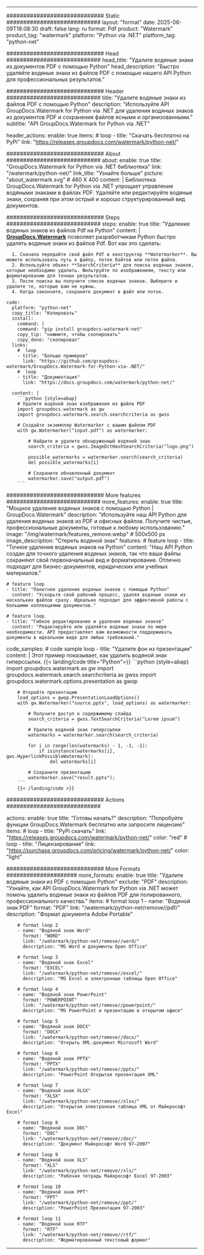 
---
############################# Static ############################
layout: "format"
date:  2025-06-09T18:08:30
draft: false
lang: ru
format: Pdf
product: "Watermark"
product_tag: "watermark"
platform: "Python via .NET"
platform_tag: "python-net"

############################# Head ############################
head_title: "Удалите водяные знаки из документов PDF с помощью Python"
head_description: "Быстро удаляйте водяные знаки из файлов PDF с помощью нашего API Python для профессиональных результатов."

############################# Header ############################
title: "Удалите водяные знаки из файлов PDF с помощью Python" 
description: "Используйте API GroupDocs.Watermark for Python via .NET для удаления водяных знаков из документов PDF и сохранения файлов ясными и организованными."
subtitle: "API GroupDocs.Watermark for Python via .NET" 

header_actions:
  enable: true
  items:
    #  loop
    - title: "Скачать бесплатно на PyPi"
      link: "https://releases.groupdocs.com/watermark/python-net/"
      
############################# About ############################
about:
    enable: true
    title: "GroupDocs.Watermark for Python via .NET библиотека"
    link: "/watermark/python-net/"
    link_title: "Узнайте больше"
    picture: "about_watermark.svg" # 480 X 400
    content: |
       Библиотека GroupDocs.Watermark for Python via .NET упрощает управление водяными знаками в файлах PDF. Удаляйте или редактируйте водяные знаки, сохраняя при этом острый и хорошо структурированный вид документов.

############################# Steps ############################
steps:
    enable: true
    title: "Удаление водяных знаков из файлов Pdf на Python"
    content: |
      **[GroupDocs.Watermark](https://products.groupdocs.com/watermark/python-net/)** позволяет разработчикам Python быстро удалять водяные знаки из файлов Pdf. Вот как это сделать:
      
      1. Сначала передайте свой файл Pdf в конструктор **Watermarker**. Вы можете использовать путь к файлу, поток байтов или поток файла.
      2. Используйте объект **SearchCriteria** для поиска водяных знаков, которые необходимо удалить. Фильтруйте по изображениям, тексту или форматированию для точных результатов.
      3. После поиска вы получите список водяных знаков. Выберите и удалите те, которые вам не нужны.
      4. Когда закончите, сохраните документ в файл или поток.
   
    code:
      platform: "python-net"
      copy_title: "Копировать"
      install:
        command: |
        command: "pip install groupdocs-watermark-net"
        copy_tip: "нажмите, чтобы скопировать"
        copy_done: "скопировал"
      links:
        #  loop
        - title: "Больше примеров"
          link: "https://github.com/groupdocs-watermark/GroupDocs.Watermark-for-Python-via-.NET/"
        #  loop
        - title: "Документация"
          link: "https://docs.groupdocs.com/watermark/python-net/"
          
      content: |
        ```python {style=abap}
        # Удалите водяной знак изображения из файла PDF
        import groupdocs.watermark as gw
        import groupdocs.watermark.search.searchcriteria as gwss

        # Создайте экземпляр Watermarker с вашим файлом PDF
        with gw.Watermarker("input.pdf") as watermarker:

            # Найдите и удалите обнаруженный водяной знак
            search_criteria = gwss.ImageDctHashSearchCriteria("logo.png")

            possible_watermarks = watermarker.search(search_criteria)
            del possible_watermarks[i]

            # Сохраните обновленный документ
            watermarker.save("output.pdf")
        ```  

############################# More features ############################
more_features:
  enable: true
  title: "Мощное удаление водяных знаков с помощью Python | GroupDocs.Watermark"
  description: "Используйте наш API Python для удаления водяных знаков из PDF и офисных файлов. Получите чистые, профессиональные документы, готовые к любому использованию."
  image: "/img/watermark/features_remove.webp" # 500x500 px
  image_description: "Стереть водяной знак"
  features:
    # feature loop
    - title: "Точное удаление водяных знаков на Python"
      content: "Наш API Python создан для точного удаления водяных знаков, так что ваши файлы сохраняют свой первоначальный вид и форматирование. Отлично подходит для бизнес-документов, юридических или учебных материалов."

    # feature loop
    - title: "Пакетное удаление водяных знаков с помощью Python"
      content: "Ускорьте свой рабочий процесс, удаляя водяные знаки из нескольких файлов сразу. Идеально подходит для эффективной работы с большими коллекциями документов."

    # feature loop
    - title: "Гибкое редактирование и удаление водяных знаков"
      content: "Редактируйте или удаляйте водяные знаки по мере необходимости. API предоставляет вам возможности поддерживать документы в идеальном виде для любых требований."
      
  code_samples:
    # code sample loop
    - title: "Удалите фон из презентации"
      content: |
        Этот пример показывает, как удалить водяной знак гиперссылки.
        {{< landing/code title="Python">}}
        ```python {style=abap}
        import groupdocs.watermark as gw
        import groupdocs.watermark.search.searchcriteria as gwss
        import groupdocs.watermark.options.presentation as gwop

        # Откройте презентацию
        load_options = gwop.PresentationLoadOptions()
        with gw.Watermarker("source.pptx", load_options) as watermarker:

            # Получите доступ к содержимому слайда
            search_criteria = gwss.TextSearchCriteria("Lorem ipsum")

            # Удалите водяной знак гиперссылки
            watermarks = watermarker.search(search_criteria)

            for i in range(len(watermarks) - 1, -1, -1):
                if isinstance(watermarks[i], gws.HyperlinkPossibleWatermark):
                    del watermarks[i]

            # Сохраните презентацию
            watermarker.save("result.pptx");
        ```
        {{< /landing/code >}}


############################# Actions ############################

actions:
  enable: true
  title: "Готовы начать?"
  description: "Попробуйте функции GroupDocs.Watermark бесплатно или запросите лицензию"
  items:
    #  loop
    - title: "PyPi скачать"
      link: "https://releases.groupdocs.com/watermark/python-net/"
      color: "red"
        #  loop
    - title: "Лицензирование"
      link: "https://purchase.groupdocs.com/pricing/watermark/python-net/"
      color: "light"


############################# More Formats #####################
more_formats:
    enable: true
    title: "Удалите водяные знаки из PDF с помощью Python"
    exclude: "PDF"
    description: "Узнайте, как API GroupDocs.Watermark for Python via .NET может помочь удалить водяные знаки из файлов PDF для полированного, профессионального качества."
    items: 
        # format loop 1
        - name: "Водяной знак PDF"
          format: "PDF"
          link: "/watermark/python-net/remove//pdf/"
          description: "Формат документа Adobe Portable"

        # format loop 2
        - name: "Водяной знак Word"
          format: "WORD"
          link: "/watermark/python-net/remove//word/"
          description: "MS Word и документы Open Office"
          
        # format loop 3
        - name: "Водяной знак Excel"
          format: "EXCEL"
          link: "/watermark/python-net/remove//excel/"
          description: "MS Excel и электронные таблицы Open Office"

        # format loop 4
        - name: "Водяной знак PowerPoint"
          format: "POWERPOINT"
          link: "/watermark/python-net/remove//powerpoint/"
          description: "MS PowerPoint и презентации в открытом офисе"

        # format loop 5
        - name: "Водяной знак DOCX"
          format: "DOCX"
          link: "/watermark/python-net/remove//docx/"
          description: "Открыть XML-документ Microsoft Word"
          
        # format loop 6
        - name: "Водяной знак PPTX"
          format: "PPTX"
          link: "/watermark/python-net/remove//pptx/"
          description: "PowerPoint Открытая презентация XML"
          
        # format loop 7
        - name: "Водяной знак XLSX"
          format: "XLSX"
          link: "/watermark/python-net/remove//xlsx/"
          description: "Открытая электронная таблица XML от Майкрософт Excel"

        # format loop 8
        - name: "Водяной знак DOC"
          format: "DOC"
          link: "/watermark/python-net/remove//doc/"
          description: "Документ Майкрософт Word 97—2007"

        # format loop 9
        - name: "Водяной знак XLS"
          format: "XLS"
          link: "/watermark/python-net/remove//xls/"
          description: "Рабочая тетрадь Майкрософт Excel 97-2003"

        # format loop 10
        - name: "Водяной знак PPT"
          format: "PPT"
          link: "/watermark/python-net/remove//ppt/"
          description: "PowerPoint Презентация 97-2003"

        # format loop 11
        - name: "Водяной знак RTF"
          format: "RTF"
          link: "/watermark/python-net/remove//rtf/"
          description: "Форматированный текстовый формат"

---